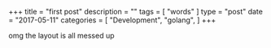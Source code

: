 +++
title = "first post"
description = ""
tags = [
    "words"
]
type = "post"
date = "2017-05-11"
categories = [
    "Development",
    "golang",
]
+++

omg the layout is all messed up
